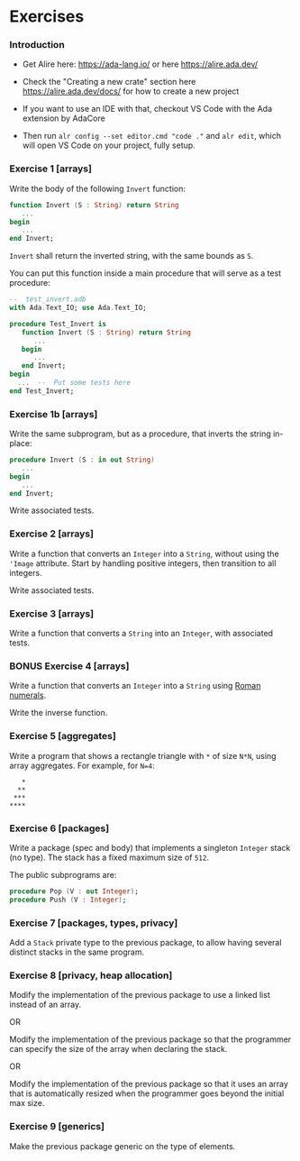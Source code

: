 Exercises
=========

### Introduction

* Get Alire here: https://ada-lang.io/ or here https://alire.ada.dev/

* Check the "Creating a new crate" section here https://alire.ada.dev/docs/ for
  how to create a new project

* If you want to use an IDE with that, checkout VS Code with the Ada extension
  by AdaCore

* Then run `alr config --set editor.cmd "code ."` and `alr edit`, which will
  open VS Code on your project, fully setup.

### Exercise 1 [arrays]

Write the body of the following `Invert` function:

```ada
function Invert (S : String) return String
   ...
begin
   ...
end Invert;
```

`Invert` shall return the inverted string, with the same bounds as `S`.

You can put this function inside a main procedure that will serve as a test procedure:

```ada
--  test_invert.adb
with Ada.Text_IO; use Ada.Text_IO;

procedure Test_Invert is
   function Invert (S : String) return String
      ...
   begin
      ...
   end Invert;
begin
  ...  --  Put some tests here
end Test_Invert;
```

### Exercise 1b [arrays]

Write the same subprogram, but as a procedure, that inverts the string in-place:

```ada
procedure Invert (S : in out String)
   ...
begin
   ...
end Invert;
```

Write associated tests.

### Exercise 2 [arrays]

Write a function that converts an `Integer` into a `String`, without using the
`'Image` attribute. Start by handling positive integers, then transition to all
integers.

Write associated tests.

### Exercise 3 [arrays]

Write a function that converts a `String` into an `Integer`, with associated
tests.

### BONUS Exercise 4 [arrays]

Write a function that converts an `Integer` into a `String` using
[Roman numerals](https://en.wikipedia.org/wiki/Roman_numerals).

Write the inverse function.

### Exercise 5 [aggregates]

Write a program that shows a rectangle triangle with `*` of size `N*N`, using
array aggregates. For example, for `N=4`:

```
   *
  **
 ***
****
```

### Exercise 6 [packages]

Write a package (spec and body) that implements a singleton `Integer` stack (no
type). The stack has a fixed maximum size of `512`.

The public subprograms are:

```ada
procedure Pop (V : out Integer);
procedure Push (V : Integer);
```

### Exercise 7 [packages, types, privacy]

Add a `Stack` private type to the previous package, to allow having several
distinct stacks in the same program.

### Exercise 8 [privacy, heap allocation]

Modify the implementation of the previous package to use a linked list instead
of an array.

OR

Modify the implementation of the previous package so that the programmer can
specify the size of the array when declaring the stack.

OR

Modify the implementation of the previous package so that it uses an array that
is automatically resized when the programmer goes beyond the initial max size.

### Exercise 9 [generics]

Make the previous package generic on the type of elements.
